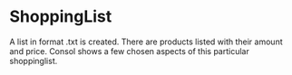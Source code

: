 # ShoppingList
A list in format .txt is created. There are products listed with their amount and price. Consol shows a few chosen aspects of this particular shoppinglist.
